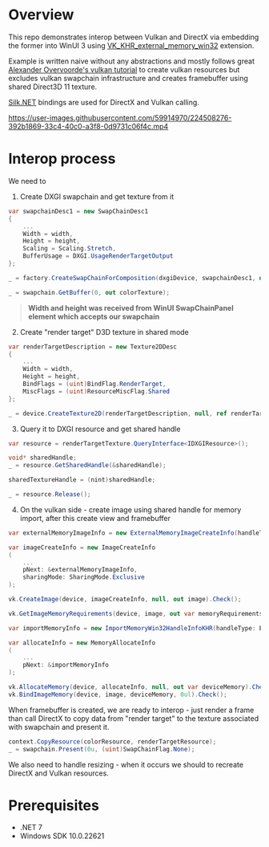 # Overview

This repo demonstrates interop between Vulkan and DirectX via embedding the former into WinUI 3 using [VK_KHR_external_memory_win32](https://registry.khronos.org/vulkan/specs/1.3-extensions/man/html/VK_KHR_external_memory_win32.html) extension. 

Example is written naive without any abstractions and mostly follows great [Alexander Overvoorde's vulkan tutorial](https://vulkan-tutorial.com) to create vulkan resources but excludes vulkan swapchain infrastructure and creates framebuffer using shared Direct3D 11 texture.

[Silk.NET](https://github.com/dotnet/Silk.NET) bindings are used for DirectX and Vulkan calling.

https://user-images.githubusercontent.com/59914970/224508276-392b1869-33c4-40c0-a3f8-0d9731c06f4c.mp4

# Interop process

We need to

1. Create DXGI swapchain and get texture from it

```csharp
var swapchainDesc1 = new SwapChainDesc1
{
    ...
    Width = width,
    Height = height,
    Scaling = Scaling.Stretch,
    BufferUsage = DXGI.UsageRenderTargetOutput
};

_ = factory.CreateSwapChainForComposition(dxgiDevice, swapchainDesc1, default(ComPtr<IDXGIOutput>), ref swapchain);

_ = swapchain.GetBuffer(0, out colorTexture);
```

> **Width and height was received from WinUI SwapChainPanel element which accepts our swapchain**

2. Create "render target" D3D texture in shared mode

```csharp
var renderTargetDescription = new Texture2DDesc
{
    ...
    Width = width,
    Height = height,
    BindFlags = (uint)BindFlag.RenderTarget,
    MiscFlags = (uint)ResourceMiscFlag.Shared
};

_ = device.CreateTexture2D(renderTargetDescription, null, ref renderTargetTexture);
```

3. Query it to DXGI resource and get shared handle

```csharp
var resource = renderTargetTexture.QueryInterface<IDXGIResource>();

void* sharedHandle;
_ = resource.GetSharedHandle(&sharedHandle);

sharedTextureHandle = (nint)sharedHandle;

_ = resource.Release();
```

4. On the vulkan side - create image using shared handle for memory import, after this create view and framebuffer

```csharp
var externalMemoryImageInfo = new ExternalMemoryImageCreateInfo(handleTypes: ExternalMemoryHandleTypeFlags.D3D11TextureKmtBit);

var imageCreateInfo = new ImageCreateInfo
(
    ...
    pNext: &externalMemoryImageInfo,
    sharingMode: SharingMode.Exclusive
);

vk.CreateImage(device, imageCreateInfo, null, out image).Check();

vk.GetImageMemoryRequirements(device, image, out var memoryRequirements);

var importMemoryInfo = new ImportMemoryWin32HandleInfoKHR(handleType: ExternalMemoryHandleTypeFlags.D3D11TextureKmtBit, handle: directTextureHandle);

var allocateInfo = new MemoryAllocateInfo
(
    ...
    pNext: &importMemoryInfo
);

vk.AllocateMemory(device, allocateInfo, null, out var deviceMemory).Check();
vk.BindImageMemory(device, image, deviceMemory, 0ul).Check();
```

When framebuffer is created, we are ready to interop - just render a frame than call DirectX to copy data from "render target" to the texture associated with swapchain and present it.

```csharp
context.CopyResource(colorResource, renderTargetResource);
_ = swapchain.Present(0u, (uint)SwapChainFlag.None);
```

We also need to handle resizing - when it occurs we should to recreate DirectX and Vulkan resources.

# Prerequisites
* .NET 7
* Windows SDK 10.0.22621

